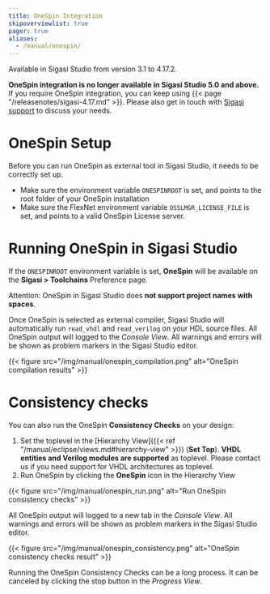 ```yaml
---
title: OneSpin Integration
skipoverviewlist: true
pager: true
aliases:
  - /manual/onespin/
---
```


Available in Sigasi Studio from version 3.1 to 4.17.2.

**OneSpin integration is no longer available in Sigasi Studio 5.0 and
above.** If you require OneSpin integration, you can keep using
{{< page "/releasenotes/sigasi-4.17.md" >}}. Please also get in touch with [Sigasi
support](https://www.sigasi.com/support/) to discuss your needs.

# OneSpin Setup

Before you can run OneSpin as external tool in Sigasi Studio, it needs to be correctly set up.

* Make sure the environment variable `ONESPINROOT` is set, and points to the root folder of your OneSpin installation
* Make sure the FlexNet environment variable `OSSLMGR_LICENSE_FILE` is set, and points to a valid OneSpin License server.

# Running OneSpin in Sigasi Studio

If the `ONESPINROOT` environment variable is set, **OneSpin** will be available on the **Sigasi > Toolchains** Preference page.

Attention: OneSpin in Sigasi Studio does **not support project names with spaces**.

Once OneSpin is selected as external compiler, Sigasi Studio will automatically run `read_vhdl` and `read_verilog` on your HDL source files. All OneSpin output will logged to the *Console View*. All warnings and errors will be shown as problem markers in the Sigasi Studio editor.

{{< figure src="/img/manual/onespin_compilation.png" alt="OneSpin compilation results" >}}

# Consistency checks

You can also run the OneSpin **Consistency Checks** on your design:

1. Set the toplevel in the [Hierarchy View]({{< ref "/manual/eclipse/views.md#hierarchy-view" >}}) (**Set Top**). **VHDL entities and Verilog modules are supported** as toplevel. Please contact us if you need support for VHDL architectures as toplevel.
2. Run OneSpin by clicking the **OneSpin** icon in the Hierarchy View

{{< figure src="/img/manual/onespin_run.png" alt="Run OneSpin consistency checks" >}}

All OneSpin output will logged to a new tab in the *Console View*. All warnings and errors will be shown as problem markers in the Sigasi Studio editor.

{{< figure src="/img/manual/onespin_consistency.png" alt="OneSpin consistency checks result" >}}

Running the OneSpin Consistency Checks can be a long process. It can be canceled by clicking the stop button in the *Progress View*.
